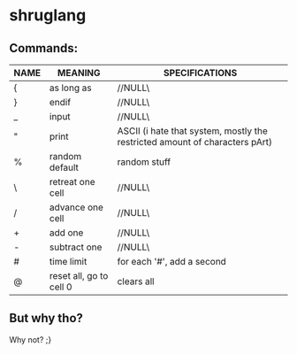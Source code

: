 # shruglang
## Commands:
| NAME      |     MEANING             | SPECIFICATIONS |
|    ---    |         ---             |    ---   |
| {         | as long as              | //NULL\\ |
| }         | endif                   | //NULL\\ |
| _         | input                   | //NULL\\ |
| "         | print                   | ASCII (i hate that system, mostly the restricted amount of characters pArt) |
| %         | random default          | random stuff |
| \         | retreat one cell        | //NULL\\ |
| /         | advance one cell        | //NULL\\ |
| +         | add one                 | //NULL\\ |
| -         | subtract one            | //NULL\\ |
| #         | time limit              | for each '#', add a second |
| @         | reset all, go to cell 0 | clears all |

## But why tho?
Why not? ;}
